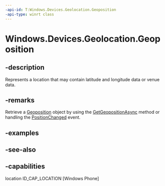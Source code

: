 ```yaml
---
-api-id: T:Windows.Devices.Geolocation.Geoposition
-api-type: winrt class
---
```


<!-- Class syntax.
public class Geoposition : Windows.Devices.Geolocation.IGeoposition, Windows.Devices.Geolocation.IGeoposition2
-->

# Windows.Devices.Geolocation.Geoposition

## -description
Represents a location that may contain latitude and longitude data or venue data.

## -remarks
Retrieve a [Geoposition](geoposition.md) object by using the [GetGeopositionAsync](geolocator_getgeopositionasync_189682258.md) method or handling the [PositionChanged](geolocator_positionchanged.md) event.

## -examples

## -see-also


## -capabilities
location
ID_CAP_LOCATION [Windows Phone]

